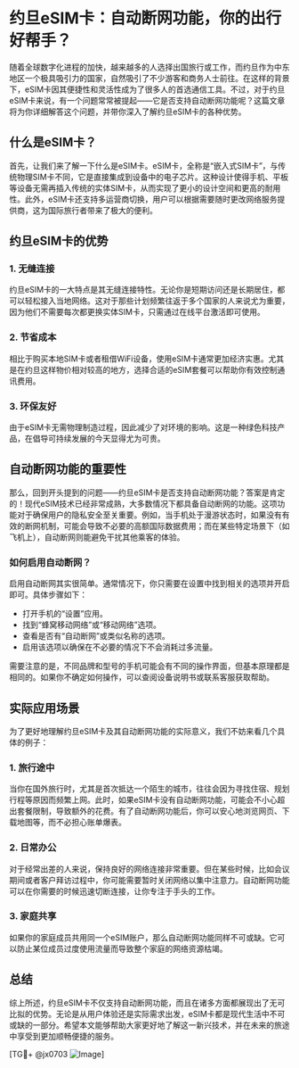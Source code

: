 # 约旦eSIM卡：自动断网功能，你的出行好帮手？

随着全球数字化进程的加快，越来越多的人选择出国旅行或工作，而约旦作为中东地区一个极具吸引力的国家，自然吸引了不少游客和商务人士前往。在这样的背景下，eSIM卡因其便捷性和灵活性成为了很多人的首选通信工具。不过，对于约旦eSIM卡来说，有一个问题常常被提起——它是否支持自动断网功能呢？这篇文章将为你详细解答这个问题，并带你深入了解约旦eSIM卡的各种优势。

## 什么是eSIM卡？

首先，让我们来了解一下什么是eSIM卡。eSIM卡，全称是“嵌入式SIM卡”，与传统物理SIM卡不同，它是直接集成到设备中的电子芯片。这种设计使得手机、平板等设备无需再插入传统的实体SIM卡，从而实现了更小的设计空间和更高的耐用性。此外，eSIM卡还支持多运营商切换，用户可以根据需要随时更改网络服务提供商，这为国际旅行者带来了极大的便利。

## 约旦eSIM卡的优势

### 1. **无缝连接**
约旦eSIM卡的一大特点是其无缝连接特性。无论你是短期访问还是长期居住，都可以轻松接入当地网络。这对于那些计划频繁往返于多个国家的人来说尤为重要，因为他们不需要每次都更换实体SIM卡，只需通过在线平台激活即可使用。

### 2. **节省成本**
相比于购买本地SIM卡或者租借WiFi设备，使用eSIM卡通常更加经济实惠。尤其是在约旦这样物价相对较高的地方，选择合适的eSIM套餐可以帮助你有效控制通讯费用。

### 3. **环保友好**
由于eSIM卡无需物理制造过程，因此减少了对环境的影响。这是一种绿色科技产品，在倡导可持续发展的今天显得尤为可贵。

## 自动断网功能的重要性

那么，回到开头提到的问题——约旦eSIM卡是否支持自动断网功能？答案是肯定的！现代eSIM技术已经非常成熟，大多数情况下都具备自动断网的功能。这项功能对于确保用户的隐私安全至关重要。例如，当手机处于漫游状态时，如果没有有效的断网机制，可能会导致不必要的高额国际数据费用；而在某些特定场景下（如飞机上），自动断网则能避免干扰其他乘客的体验。

### 如何启用自动断网？
启用自动断网其实很简单。通常情况下，你只需要在设置中找到相关的选项并开启即可。具体步骤如下：
- 打开手机的“设置”应用。
- 找到“蜂窝移动网络”或“移动网络”选项。
- 查看是否有“自动断网”或类似名称的选项。
- 启用该选项以确保在不必要的情况下不会消耗过多流量。

需要注意的是，不同品牌和型号的手机可能会有不同的操作界面，但基本原理都是相同的。如果你不确定如何操作，可以查阅设备说明书或联系客服获取帮助。

## 实际应用场景

为了更好地理解约旦eSIM卡及其自动断网功能的实际意义，我们不妨来看几个具体的例子：

### 1. **旅行途中**
当你在国外旅行时，尤其是首次抵达一个陌生的城市，往往会因为寻找住宿、规划行程等原因而频繁上网。此时，如果eSIM卡没有自动断网功能，可能会不小心超出套餐限制，导致额外的花费。有了自动断网功能后，你可以安心地浏览网页、下载地图等，而不必担心账单爆表。

### 2. **日常办公**
对于经常出差的人来说，保持良好的网络连接非常重要。但在某些时候，比如会议期间或者客户拜访过程中，你可能需要暂时关闭网络以集中注意力。自动断网功能可以在你需要的时候迅速切断连接，让你专注于手头的工作。

### 3. **家庭共享**
如果你的家庭成员共用同一个eSIM账户，那么自动断网功能同样不可或缺。它可以防止某位成员过度使用流量而导致整个家庭的网络资源枯竭。

## 总结

综上所述，约旦eSIM卡不仅支持自动断网功能，而且在诸多方面都展现出了无可比拟的优势。无论是从用户体验还是实际需求出发，eSIM卡都是现代生活中不可或缺的一部分。希望本文能够帮助大家更好地了解这一新兴技术，并在未来的旅途中享受到更加顺畅便捷的服务。

[TG💪+ @jx0703 ![Image](https://github.com/user-attachments/assets/dbca1d08-cadb-493c-b0ec-ad6f7a83f270)]